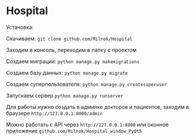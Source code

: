 # Hospital
Установка:

Скачиваем: `git clone github.com/Milnok/Hospital`

Заходим в консоль, переходим в папку с проектом

Создаем миграции: `python manage.py makemigrations`

Создаем базу данных: `python manage.py migrate`

Создаем суперпользователя: `python manage.py createsuperuser`

Запускаем сервер `python manage.py runserver`

Для работы нужно создать в админке докторов и пациентов, заходим в браузере `http://127.0.0.1:8000/admin`

Можно работать с API через `http://127.0.0.1:8000` или оконное приложение `github.com/Milnok/Hospital_window_PyQt5`
